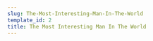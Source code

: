 ```yaml
---
slug: The-Most-Interesting-Man-In-The-World
template_id: 2
title: The Most Interesting Man In The World
---
```

